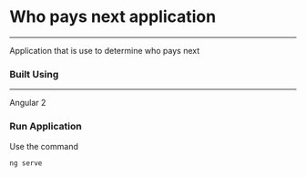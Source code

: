 # Who pays next application
--------------------------

Application that is use to determine who pays next

### Built Using
---------------
Angular 2

### Run Application
Use the command
```
ng serve
```

